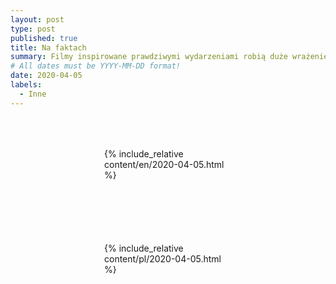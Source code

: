 ```yaml
---
layout: post
type: post
published: true
title: Na faktach
summary: Filmy inspirowane prawdziwymi wydarzeniami robią duże wrażenie. Nie potrzeba im "wybuchów", żeby zainteresować. Niektóre z nich są powodem do przerażenia, inne zmieniają postrzeganie świata. Trzy tytuły, które w wolnej chwili warto obejrzeć, szczególnie w czasach kwarantanny.
# All dates must be YYYY-MM-DD format!
date: 2020-04-05
labels:
  - Inne
---
```


<div class="ui top attached tabular menu">
  <span class="iconify icon-30" data-icon="pixelarticons:code" style="color: white; margin: auto 15px;"></span>

<a class="item active" data-tab="first"><span class="iconify icon-20" data-icon="twemoji:flag-england"></span></a>
<a class="item" data-tab="second"><span class="iconify icon-20" data-icon="emojione-v1:flag-for-poland"></span></a>

</div>

<!--
****************************************
ENGLISH TAB
****************************************
-->
<div class="ui bottom attached tab segment active mb-5" data-tab="first" style="padding: 50px 150px;">
     {% include_relative content/en/2020-04-05.html %}
</div>

<!--
****************************************
POLISH TAB
****************************************
-->
<div class="ui bottom attached tab segment mb-5" data-tab="second" style="padding: 50px 150px;">
     {% include_relative content/pl/2020-04-05.html %}
</div>
